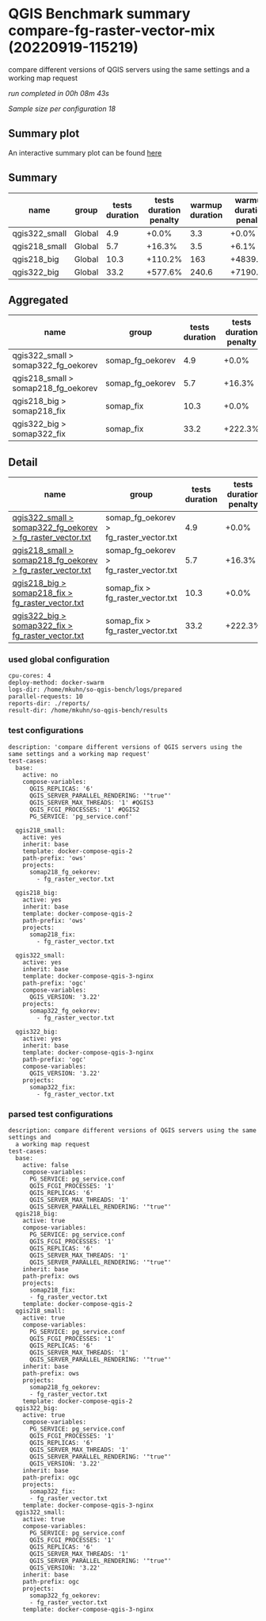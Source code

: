 # QGIS Benchmark summary compare-fg-raster-vector-mix (20220919-115219)


compare different versions of QGIS servers using the same settings and a working map request

_run completed in 00h 08m 43s_

_Sample size per configuration 18_
## Summary plot
An interactive summary plot can be found [here](report_compare-fg-raster-vector-mix_20220919-115219_plot.html)

## Summary
| name          | group   |   tests duration | tests duration penalty   |   warmup duration | warmup duration penalty   |   totalResTime | totalResTime penalty   |   medianResTime | medianResTime penalty   |   minResTime |   maxResTime |   responseSizeMB |   sampleCount |   errorCount |   memMaxMB |   memAvgMB |   memMinMB |   cpuMax% |   cpuAvg% |   cpuMin% |   errorPct |
|---------------|---------|------------------|--------------------------|-------------------|---------------------------|----------------|------------------------|-----------------|-------------------------|--------------|--------------|------------------|---------------|--------------|------------|------------|------------|-----------|-----------|-----------|------------|
| qgis322_small | Global  |              4.9 | +0.0%                    |               3.3 | +0.0%                     |            4.3 | +0.0%                  |           245.5 | +8.1%                   |           77 |          360 |             16.6 |            18 |            0 |     -inf   |      nan   |      inf   |    -inf   |     nan   |     inf   |          0 |
| qgis218_small | Global  |              5.7 | +16.3%                   |               3.5 | +6.1%                     |            5.4 | +23.8%                 |           227   | +0.0%                   |           72 |         1131 |             15   |            18 |            0 |     8178.7 |     8178.7 |     8178.7 |       1.9 |       1.9 |       1.9 |          0 |
| qgis218_big   | Global  |             10.3 | +110.2%                  |             163   | +4839.4%                  |           37.4 | +764.3%                |           849.5 | +274.2%                 |          106 |         6151 |             15   |            18 |            0 |    10996.5 |    10386.5 |     9244.7 |      48   |      29.6 |       3.5 |          0 |
| qgis322_big   | Global  |             33.2 | +577.6%                  |             240.6 | +7190.9%                  |           62   | +1334.0%               |           278.5 | +22.7%                  |           90 |        29131 |             16.6 |            18 |            0 |    12834.2 |    12772.7 |    12234   |      14.4 |       2.7 |       1.9 |          0 |

## Aggregated
| name                                | group            |   tests duration | tests duration penalty   |   warmup duration | warmup duration penalty   |   totalResTime | totalResTime penalty   |   medianResTime | medianResTime penalty   |   minResTime |   maxResTime |   responseSizeMB |   sampleCount |   errorCount |   memMaxMB |   memAvgMB |   memMinMB |   cpuMax% |   cpuAvg% |   cpuMin% |   errorPct |
|-------------------------------------|------------------|------------------|--------------------------|-------------------|---------------------------|----------------|------------------------|-----------------|-------------------------|--------------|--------------|------------------|---------------|--------------|------------|------------|------------|-----------|-----------|-----------|------------|
| qgis322_small > somap322_fg_oekorev | somap_fg_oekorev |              4.9 | +0.0%                    |               3.3 | +0.0%                     |            4.3 | +0.0%                  |           245.5 | +8.1%                   |           77 |          360 |             16.6 |            18 |            0 |     -inf   |      nan   |      inf   |    -inf   |     nan   |     inf   |          0 |
| qgis218_small > somap218_fg_oekorev | somap_fg_oekorev |              5.7 | +16.3%                   |               3.5 | +6.1%                     |            5.4 | +23.8%                 |           227   | +0.0%                   |           72 |         1131 |             15   |            18 |            0 |     8178.7 |     8178.7 |     8178.7 |       1.9 |       1.9 |       1.9 |          0 |
| qgis218_big > somap218_fix          | somap_fix        |             10.3 | +0.0%                    |             163   | +0.0%                     |           37.4 | +0.0%                  |           849.5 | +205.0%                 |          106 |         6151 |             15   |            18 |            0 |    10996.5 |    10386.5 |     9244.7 |      48   |      29.6 |       3.5 |          0 |
| qgis322_big > somap322_fix          | somap_fix        |             33.2 | +222.3%                  |             240.6 | +47.6%                    |           62   | +65.9%                 |           278.5 | +0.0%                   |           90 |        29131 |             16.6 |            18 |            0 |    12834.2 |    12772.7 |    12234   |      14.4 |       2.7 |       1.9 |          0 |

## Detail
| name                                                                                                                                                                                                      | group                                   |   tests duration | tests duration penalty   |   warmup duration | warmup duration penalty   |   totalResTime | totalResTime penalty   |   medianResTime | medianResTime penalty   |   sampleCount |   errorCount |   errorPct |   meanResTime |   minResTime |   maxResTime |   pct1ResTime |   pct2ResTime |   pct3ResTime |   throughput |   receivedKBytesPerSec |   sentKBytesPerSec |   responseSizeMB |   memMaxMB |   memAvgMB |   memMinMB |   cpuMax% |   cpuAvg% |   cpuMin% |
|-----------------------------------------------------------------------------------------------------------------------------------------------------------------------------------------------------------|-----------------------------------------|------------------|--------------------------|-------------------|---------------------------|----------------|------------------------|-----------------|-------------------------|---------------|--------------|------------|---------------|--------------|--------------|---------------|---------------|---------------|--------------|------------------------|--------------------|------------------|------------|------------|------------|-----------|-----------|-----------|
| [qgis322_small > somap322_fg_oekorev > fg_raster_vector.txt](../results/details/compare-fg-raster-vector-mix/20220919-115219/qgis322_small/somap322_fg_oekorev/fg_raster_vector.txt/dashboard/index.html) | somap_fg_oekorev > fg_raster_vector.txt |              4.9 | +0.0%                    |               3.3 | +0.0%                     |            4.3 | +0.0%                  |           245.5 | +8.1%                   |            18 |            0 |          0 |       240.111 |           77 |          360 |         346.5 |           360 |           360 |    19.1286   |              18096     |           7.36936  |             16.6 |      nan   |      nan   |      nan   |     nan   |     nan   |     nan   |
| [qgis218_small > somap218_fg_oekorev > fg_raster_vector.txt](../results/details/compare-fg-raster-vector-mix/20220919-115219/qgis218_small/somap218_fg_oekorev/fg_raster_vector.txt/dashboard/index.html) | somap_fg_oekorev > fg_raster_vector.txt |              5.7 | +16.3%                   |               3.5 | +6.1%                     |            5.4 | +23.8%                 |           227   | +0.0%                   |            18 |            0 |          0 |       297.333 |           72 |         1131 |        1123.8 |          1131 |          1131 |    10.3034   |               8771.03  |           3.96942  |             15   |     8178.7 |     8178.7 |     8178.7 |       1.9 |       1.9 |       1.9 |
| [qgis218_big > somap218_fix > fg_raster_vector.txt](../results/details/compare-fg-raster-vector-mix/20220919-115219/qgis218_big/somap218_fix/fg_raster_vector.txt/dashboard/index.html)                   | somap_fix > fg_raster_vector.txt        |             10.3 | +0.0%                    |             163   | +0.0%                     |           37.4 | +0.0%                  |           849.5 | +205.0%                 |            18 |            0 |          0 |      2075.17  |          106 |         6151 |        6098.8 |          6151 |          6151 |     2.82132  |               2401.72  |           1.06764  |             15   |    10996.5 |    10386.5 |     9244.7 |      48   |      29.6 |       3.5 |
| [qgis322_big > somap322_fix > fg_raster_vector.txt](../results/details/compare-fg-raster-vector-mix/20220919-115219/qgis322_big/somap322_fix/fg_raster_vector.txt/dashboard/index.html)                   | somap_fix > fg_raster_vector.txt        |             33.2 | +222.3%                  |             240.6 | +47.6%                    |           62   | +65.9%                 |           278.5 | +0.0%                   |            18 |            0 |          0 |      3443.17  |           90 |        29131 |       28882.6 |         29131 |         29131 |     0.612537 |                578.691 |           0.231795 |             16.6 |    12834.2 |    12772.7 |    12234   |      14.4 |       2.7 |       1.9 |

### used global configuration

```
cpu-cores: 4
deploy-method: docker-swarm
logs-dir: /home/mkuhn/so-qgis-bench/logs/prepared
parallel-requests: 10
reports-dir: ./reports/
result-dir: /home/mkuhn/so-qgis-bench/results

```
### test configurations

```
description: 'compare different versions of QGIS servers using the same settings and a working map request'
test-cases:
  base:
    active: no
    compose-variables:
      QGIS_REPLICAS: '6'
      QGIS_SERVER_PARALLEL_RENDERING: '"true"'
      QGIS_SERVER_MAX_THREADS: '1' #QGIS3
      QGIS_FCGI_PROCESSES: '1' #QGIS2
      PG_SERVICE: 'pg_service.conf'

  qgis218_small:
    active: yes
    inherit: base
    template: docker-compose-qgis-2
    path-prefix: 'ows'
    projects:
      somap218_fg_oekorev:
        - fg_raster_vector.txt

  qgis218_big:
    active: yes
    inherit: base
    template: docker-compose-qgis-2
    path-prefix: 'ows'
    projects:
      somap218_fix:
        - fg_raster_vector.txt

  qgis322_small:
    active: yes
    inherit: base
    template: docker-compose-qgis-3-nginx
    path-prefix: 'ogc'
    compose-variables:
      QGIS_VERSION: '3.22'
    projects:
      somap322_fg_oekorev:
        - fg_raster_vector.txt

  qgis322_big:
    active: yes
    inherit: base
    template: docker-compose-qgis-3-nginx
    path-prefix: 'ogc'
    compose-variables:
      QGIS_VERSION: '3.22'
    projects:
      somap322_fix:
        - fg_raster_vector.txt
```
### parsed test configurations

```
description: compare different versions of QGIS servers using the same settings and
  a working map request
test-cases:
  base:
    active: false
    compose-variables:
      PG_SERVICE: pg_service.conf
      QGIS_FCGI_PROCESSES: '1'
      QGIS_REPLICAS: '6'
      QGIS_SERVER_MAX_THREADS: '1'
      QGIS_SERVER_PARALLEL_RENDERING: '"true"'
  qgis218_big:
    active: true
    compose-variables:
      PG_SERVICE: pg_service.conf
      QGIS_FCGI_PROCESSES: '1'
      QGIS_REPLICAS: '6'
      QGIS_SERVER_MAX_THREADS: '1'
      QGIS_SERVER_PARALLEL_RENDERING: '"true"'
    inherit: base
    path-prefix: ows
    projects:
      somap218_fix:
      - fg_raster_vector.txt
    template: docker-compose-qgis-2
  qgis218_small:
    active: true
    compose-variables:
      PG_SERVICE: pg_service.conf
      QGIS_FCGI_PROCESSES: '1'
      QGIS_REPLICAS: '6'
      QGIS_SERVER_MAX_THREADS: '1'
      QGIS_SERVER_PARALLEL_RENDERING: '"true"'
    inherit: base
    path-prefix: ows
    projects:
      somap218_fg_oekorev:
      - fg_raster_vector.txt
    template: docker-compose-qgis-2
  qgis322_big:
    active: true
    compose-variables:
      PG_SERVICE: pg_service.conf
      QGIS_FCGI_PROCESSES: '1'
      QGIS_REPLICAS: '6'
      QGIS_SERVER_MAX_THREADS: '1'
      QGIS_SERVER_PARALLEL_RENDERING: '"true"'
      QGIS_VERSION: '3.22'
    inherit: base
    path-prefix: ogc
    projects:
      somap322_fix:
      - fg_raster_vector.txt
    template: docker-compose-qgis-3-nginx
  qgis322_small:
    active: true
    compose-variables:
      PG_SERVICE: pg_service.conf
      QGIS_FCGI_PROCESSES: '1'
      QGIS_REPLICAS: '6'
      QGIS_SERVER_MAX_THREADS: '1'
      QGIS_SERVER_PARALLEL_RENDERING: '"true"'
      QGIS_VERSION: '3.22'
    inherit: base
    path-prefix: ogc
    projects:
      somap322_fg_oekorev:
      - fg_raster_vector.txt
    template: docker-compose-qgis-3-nginx

```